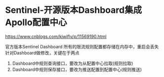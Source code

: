 # Sentinel-开源版本Dashboard集成Apollo配置中心
https://www.cnblogs.com/kiwifly/p/11569190.html

官方版本Sentinel Dashboard 所有的限流规则配置都存储在内存中，重启会丢失  
针对Dashboard做修改，关键在于两点
1. Dashboard中规则查询接口，要改为从配置中心拉取(规则拉取)
2. Dashboard中规则保存接口，要改为推送配置到配置中心(规则推送)